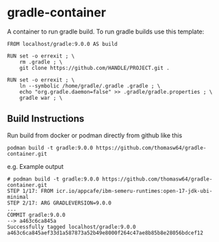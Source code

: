 # gradle-container

A container to run gradle build. To run gradle builds use this template:
```
FROM localhost/gradle:9.0.0 AS build

RUN set -o errexit ; \
    rm .gradle ; \
    git clone https://github.com/HANDLE/PROJECT.git .

RUN set -o errexit ; \
    ln --symbolic /home/gradle/.gradle .gradle ; \
    echo "org.gradle.daemon=false" >> .gradle/gradle.properties ; \
    gradle war ; \
```

## Build Instructions

Run build from docker or podman directly from github like this

```
podman build -t gradle:9.0.0 https://github.com/thomasw64/gradle-container.git
```

e.g. Example output
```
# podman build -t gradle:9.0.0 https://github.com/thomasw64/gradle-container.git
STEP 1/17: FROM icr.io/appcafe/ibm-semeru-runtimes:open-17-jdk-ubi-minimal
STEP 2/17: ARG GRADLEVERSION=9.0.0 
...
COMMIT gradle:9.0.0
--> a463c6ca845a
Successfully tagged localhost/gradle:9.0.0
a463c6ca845aef33d1a587873a52b49e8000f264c47ae8b85b8e28056bdcef12
```
